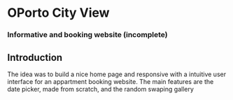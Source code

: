 <h1>OPorto City View</h1>
<h3>Informative and booking website (incomplete)</h3>
<h2>Introduction</h2>
<p> The idea was to build a nice home page and responsive with a intuitive user interface for an appartment booking website. The main features are the date picker, made from scratch, and the random swaping gallery </p>
